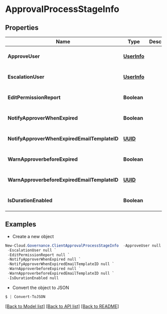 # ApprovalProcessStageInfo
## Properties

Name | Type | Description | Notes
------------ | ------------- | ------------- | -------------
**ApproveUser** | [**UserInfo**](UserInfo.md) |  | [optional] [default to null]
**EscalationUser** | [**UserInfo**](UserInfo.md) |  | [optional] [default to null]
**EditPermissionReport** | **Boolean** |  | [optional] [default to null]
**NotifyApproverWhenExpired** | **Boolean** |  | [optional] [default to null]
**NotifyApproverWhenExpiredEmailTemplateID** | [**UUID**](UUID.md) |  | [optional] [default to null]
**WarnApproverbeforeExpired** | **Boolean** |  | [optional] [default to null]
**WarnApproverbeforeExpiredEmailTemplateID** | [**UUID**](UUID.md) |  | [optional] [default to null]
**IsDurationEnabled** | **Boolean** |  | [optional] [default to null]

## Examples

- Create a new object
```powershell
New-Cloud.Governance.ClientApprovalProcessStageInfo  -ApproveUser null `
 -EscalationUser null `
 -EditPermissionReport null `
 -NotifyApproverWhenExpired null `
 -NotifyApproverWhenExpiredEmailTemplateID null `
 -WarnApproverbeforeExpired null `
 -WarnApproverbeforeExpiredEmailTemplateID null `
 -IsDurationEnabled null
```

- Convert the object to JSON
```powershell
$ | Convert-ToJSON
```


[[Back to Model list]](../README.md#documentation-for-models) [[Back to API list]](../README.md#documentation-for-api-endpoints) [[Back to README]](../README.md)

